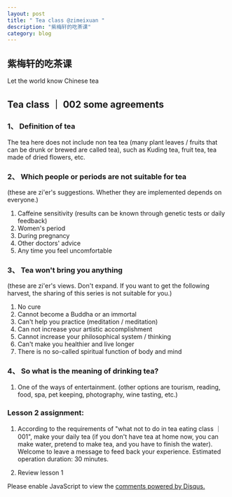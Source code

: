 ```yaml
---
layout: post
title: " Tea class @zimeixuan "
description: "紫梅轩的吃茶课"
category: blog
---
```



## 紫梅轩的吃茶课


Let the world know Chinese tea

## Tea class ｜ 002 some agreements



### 1、 Definition of tea
The tea here does not include non tea tea (many plant leaves / fruits that can be drunk or brewed are called tea), such as Kuding tea, fruit tea, tea made of dried flowers, etc.

### 2、 Which people or periods are not suitable for tea
(these are zi'er's suggestions. Whether they are implemented depends on everyone.)
1. Caffeine sensitivity (results can be known through genetic tests or daily feedback)
2. Women's period
3. During pregnancy
4. Other doctors' advice
5. Any time you feel uncomfortable

### 3、 Tea won't bring you anything
(these are zi'er's views. Don't expand. If you want to get the following harvest, the sharing of this series is not suitable for you.)
1. No cure
2. Cannot become a Buddha or an immortal
3. Can't help you practice (meditation / meditation)
4. Can not increase your artistic accomplishment
5. Cannot increase your philosophical system / thinking
6. Can't make you healthier and live longer
7. There is no so-called spiritual function of body and mind

### 4、 So what is the meaning of drinking tea?
1. One of the ways of entertainment.
(other options are tourism, reading, food, spa, pet keeping, photography, wine tasting, etc.)

### Lesson 2 assignment:

1. According to the requirements of "what not to do in tea eating class ｜ 001", make your daily tea (if you don't have tea at home now, you can make water, pretend to make tea, and you have to finish the water). Welcome to leave a message to feed back your experience.
Estimated operation duration: 30 minutes.

2. Review lesson 1



<div id="disqus_thread"></div>
<script>

/**
*  RECOMMENDED CONFIGURATION VARIABLES: EDIT AND UNCOMMENT THE SECTION BELOW TO INSERT DYNAMIC VALUES FROM YOUR PLATFORM OR CMS.
*  LEARN WHY DEFINING THESE VARIABLES IS IMPORTANT: https://disqus.com/admin/universalcode/#configuration-variables*/
/*
var disqus_config = function () {
this.page.url = https://violettianjie.github.io;  // Replace PAGE_URL with your page's canonical URL variable
this.page.identifier = https://violettianjie.github.io; // Replace PAGE_IDENTIFIER with your page's unique identifier variable
};
*/
(function() { // DON'T EDIT BELOW THIS LINE
var d = document, s = d.createElement('script');
s.src = 'https://https-violettianjie-github-io-1.disqus.com/embed.js';
s.setAttribute('data-timestamp', +new Date());
(d.head || d.body).appendChild(s);
})();
</script>
<noscript>Please enable JavaScript to view the <a href="https://disqus.com/?ref_noscript">comments powered by Disqus.</a></noscript>



